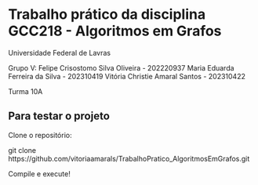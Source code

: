 <h1>Trabalho prático da disciplina GCC218 - Algoritmos em Grafos</h1>
Universidade Federal de Lavras

Grupo V: 
  Felipe Crisostomo Silva Oliveira - 202220937
  Maria Eduarda Ferreira da Silva - 202310419
  Vitória Christie Amaral Santos - 202310422

Turma 10A

<h2>Para testar o projeto</h2>
<p>Clone o repositório: </p>
<p>git clone https://github.com/vitoriaamarals/TrabalhoPratico_AlgoritmosEmGrafos.git</p>
<p>Compile e execute! </p>
